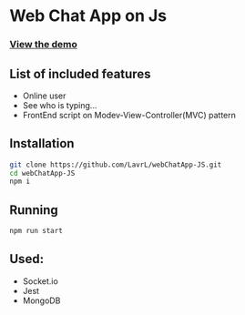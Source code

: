 # Web Chat App on Js

### [View the demo](https://web-chat-app-js.herokuapp.com/)

## List of included features

+ Online user 
+ See who is typing...
+ FrontEnd script on Modev-View-Controller(MVC) pattern

## Installation
```bash
git clone https://github.com/LavrL/webChatApp-JS.git
cd webChatApp-JS
npm i
```

## Running 
```bash
npm run start
```

## Used:
+ Socket.io
+ Jest
+ MongoDB
